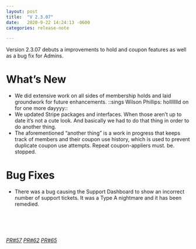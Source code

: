```yaml
---
layout: post
title:  "V 2.3.07"
date:   2020-9-22 14:24:13 -0600
categories: release-note

---
```

Version 2.3.07 debuts a improvements to hold and coupon features as well as a bug fix for Admins. 

# What’s New
- We did extensive work on all sides of membership holds and laid groundwork for future enhancements. ::sings Wilson Phillips: hollllllld on for one more dayyyy::
- We updated Stripe packages and interfaces. When those aren’t up to date it’s not a cute look. And basically we had to do that thing in order to do another thing. 
- The aforementioned “another thing” is a work in progress that keeps track of members and their coupon use history, which is used to prevent duplicate coupon use attempts. Repeat coupon-appliers must. be. stopped.  






# Bug Fixes

- There was a bug causing the Support Dashboard to show an incorrect number of support tickets. It was a Type A nightmare and it has been remedied.  
<br/><br/>
<br/><br/>


*[PR#57](https://github.com/streetparking/my-streetparking/pull/57#issue-487708063)* *[PR#62](https://github.com/streetparking/my-streetparking/pull/62#issue-488692409)* *[PR#65](https://github.com/streetparking/my-streetparking/pull/65#issue-489472697)* 
